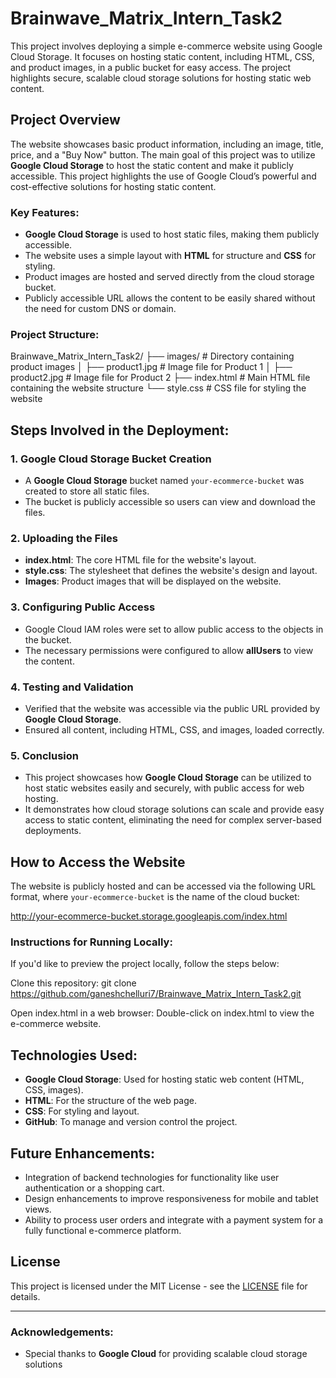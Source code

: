 # Brainwave_Matrix_Intern_Task2
This project involves deploying a simple e-commerce website using Google Cloud Storage. It focuses on hosting static content, including HTML, CSS, and product images, in a public bucket for easy access. The project highlights secure, scalable cloud storage solutions for hosting static web content.

## Project Overview

The website showcases basic product information, including an image, title, price, and a "Buy Now" button. The main goal of this project was to utilize **Google Cloud Storage** to host the static content and make it publicly accessible. This project highlights the use of Google Cloud’s powerful and cost-effective solutions for hosting static content.

### Key Features:
- **Google Cloud Storage** is used to host static files, making them publicly accessible.
- The website uses a simple layout with **HTML** for structure and **CSS** for styling.
- Product images are hosted and served directly from the cloud storage bucket.
- Publicly accessible URL allows the content to be easily shared without the need for custom DNS or domain.

### Project Structure:
Brainwave_Matrix_Intern_Task2/ ├── images/ # Directory containing product images │ ├── product1.jpg # Image file for Product 1 │ ├── product2.jpg # Image file for Product 2 ├── index.html # Main HTML file containing the website structure └── style.css # CSS file for styling the website

## Steps Involved in the Deployment:

### 1. **Google Cloud Storage Bucket Creation**
   - A **Google Cloud Storage** bucket named `your-ecommerce-bucket` was created to store all static files.
   - The bucket is publicly accessible so users can view and download the files.

### 2. **Uploading the Files**
   - **index.html**: The core HTML file for the website's layout.
   - **style.css**: The stylesheet that defines the website's design and layout.
   - **Images**: Product images that will be displayed on the website.

### 3. **Configuring Public Access**
   - Google Cloud IAM roles were set to allow public access to the objects in the bucket.
   - The necessary permissions were configured to allow **allUsers** to view the content.

### 4. **Testing and Validation**
   - Verified that the website was accessible via the public URL provided by **Google Cloud Storage**.
   - Ensured all content, including HTML, CSS, and images, loaded correctly.

### 5. **Conclusion**
   - This project showcases how **Google Cloud Storage** can be utilized to host static websites easily and securely, with public access for web hosting.
   - It demonstrates how cloud storage solutions can scale and provide easy access to static content, eliminating the need for complex server-based deployments.

## How to Access the Website
   The website is publicly hosted and can be accessed via the following URL format, where `your-ecommerce-bucket` is the name of the cloud bucket:
   
http://your-ecommerce-bucket.storage.googleapis.com/index.html

### Instructions for Running Locally:
If you'd like to preview the project locally, follow the steps below:

Clone this repository: git clone https://github.com/ganeshchelluri7/Brainwave_Matrix_Intern_Task2.git

Open index.html in a web browser: Double-click on index.html to view the e-commerce website.

## Technologies Used:
- **Google Cloud Storage**: Used for hosting static web content (HTML, CSS, images).
- **HTML**: For the structure of the web page.
- **CSS**: For styling and layout.
- **GitHub**: To manage and version control the project.

## Future Enhancements:
- Integration of backend technologies for functionality like user authentication or a shopping cart.
- Design enhancements to improve responsiveness for mobile and tablet views.
- Ability to process user orders and integrate with a payment system for a fully functional e-commerce platform.

## License
This project is licensed under the MIT License - see the [LICENSE](LICENSE) file for details.

---

### Acknowledgements:
- Special thanks to **Google Cloud** for providing scalable cloud storage solutions
